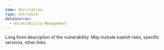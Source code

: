 ```yaml
---
name: description
type: attribute
dataSources:
  - Vulnerability Management
---
```


Long form description of the vulnerability. May include exploit risks, specific versions, other links.
